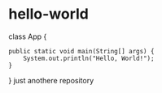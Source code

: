 # hello-world

class App {

    public static void main(String[] args) {
        System.out.println("Hello, World!");
    }

}
just anothere repository
